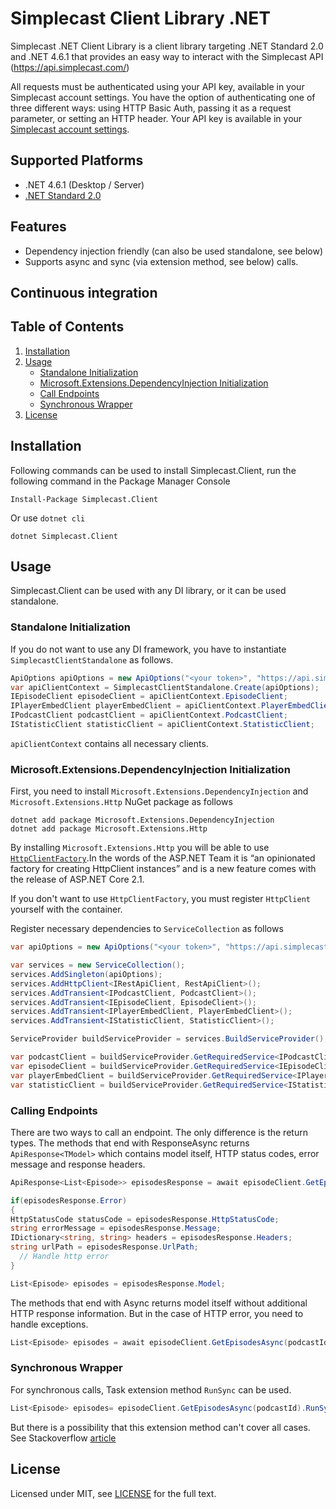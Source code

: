 # Simplecast Client Library .NET

Simplecast .NET Client Library is a client library targeting .NET Standard 2.0 and .NET 4.6.1 that provides an easy way to interact with the Simplecast API (https://api.simplecast.com/)

All requests must be authenticated using your API key, available in your Simplecast account settings. You have the option of authenticating one of three different ways: using HTTP Basic Auth, passing it as a request parameter, or setting an HTTP header. Your API key is available in your [Simplecast account settings](https://api.simplecast.com/user/edit).

## Supported Platforms

* .NET 4.6.1 (Desktop / Server)
* [.NET Standard 2.0](https://docs.microsoft.com/en-us/dotnet/standard/net-standard)

## Features
* Dependency injection friendly (can also be used standalone, see below)
* Supports async and sync (via extension method, see below) calls.

## Continuous integration


## Table of Contents

1. [Installation](#installation)
2. [Usage](#usage)
    - [Standalone Initialization](#standalone-initialization)
    - [Microsoft.Extensions.DependencyInjection Initialization](#microsoftextensionsdependencyinjection-initialization)
    - [Call Endpoints](#call-endpoints)
    - [Synchronous Wrapper](#synchronous-wrapper)
3. [License](#license)

## Installation

Following commands can be used to install Simplecast.Client, run the following command in the Package Manager Console

```
Install-Package Simplecast.Client
```

Or use `dotnet cli`

```
dotnet Simplecast.Client
```
## Usage

Simplecast.Client can be used with any DI library, or it can be used standalone.

### Standalone Initialization

If you do not want to use any DI framework, you have to instantiate `SimplecastClientStandalone` as follows.

```csharp
ApiOptions apiOptions = new ApiOptions("<your token>", "https://api.simplecast.com/v1/");
var apiClientContext = SimplecastClientStandalone.Create(apiOptions);
IEpisodeClient episodeClient = apiClientContext.EpisodeClient;
IPlayerEmbedClient playerEmbedClient = apiClientContext.PlayerEmbedClient;
IPodcastClient podcastClient = apiClientContext.PodcastClient;
IStatisticClient statisticClient = apiClientContext.StatisticClient;
```

`apiClientContext` contains all necessary clients.

### Microsoft.Extensions.DependencyInjection Initialization

First, you need to install `Microsoft.Extensions.DependencyInjection` and `Microsoft.Extensions.Http` NuGet package as follows

```
dotnet add package Microsoft.Extensions.DependencyInjection
dotnet add package Microsoft.Extensions.Http
```

By installing `Microsoft.Extensions.Http` you will be able to use [`HttpClientFactory`](https://www.stevejgordon.co.uk/introduction-to-httpclientfactory-aspnetcore).In the words of the ASP.NET Team it is “an opinionated factory for creating HttpClient instances” and is a new feature comes with the release of ASP.NET Core 2.1. 

If you don't want to use `HttpClientFactory`, you must register `HttpClient` yourself with the container.

Register necessary dependencies to `ServiceCollection` as follows

```csharp
var apiOptions = new ApiOptions("<your token>", "https://api.simplecast.com/v1/");

var services = new ServiceCollection();
services.AddSingleton(apiOptions);
services.AddHttpClient<IRestApiClient, RestApiClient>();
services.AddTransient<IPodcastClient, PodcastClient>();
services.AddTransient<IEpisodeClient, EpisodeClient>();
services.AddTransient<IPlayerEmbedClient, PlayerEmbedClient>();
services.AddTransient<IStatisticClient, StatisticClient>();

ServiceProvider buildServiceProvider = services.BuildServiceProvider();

var podcastClient = buildServiceProvider.GetRequiredService<IPodcastClient>();
var episodeClient = buildServiceProvider.GetRequiredService<IEpisodeClient>();
var playerEmbedClient = buildServiceProvider.GetRequiredService<IPlayerEmbedClient>();
var statisticClient = buildServiceProvider.GetRequiredService<IStatisticClient>();
```

### Calling Endpoints

There are two ways to call an endpoint. The only difference is the return types. The methods that end with ResponseAsync returns `ApiResponse<TModel>` which contains model itself, HTTP status codes, error message and response headers.

```csharp
ApiResponse<List<Episode>> episodesResponse = await episodeClient.GetEpisodesResponseAsync(podcastId);

if(episodesResponse.Error)
{
HttpStatusCode statusCode = episodesResponse.HttpStatusCode;
string errorMessage = episodesResponse.Message;
IDictionary<string, string> headers = episodesResponse.Headers;
string urlPath = episodesResponse.UrlPath;
  // Handle http error
}

List<Episode> episodes = episodesResponse.Model;
```

The methods that end with Async returns model itself without additional HTTP response information. But in the case of HTTP error, you need to handle exceptions.

```csharp
List<Episode> episodes = await episodeClient.GetEpisodesAsync(podcastId);
```

### Synchronous Wrapper

For synchronous calls, Task extension method `RunSync` can be used. 

```csharp
List<Episode> episodes= episodeClient.GetEpisodesAsync(podcastId).RunSync();
```
But there is a possibility that this extension method can't cover all cases. See Stackoverflow [article](https://stackoverflow.com/a/25097498/1577827)

## License
Licensed under MIT, see [LICENSE](LICENSE) for the full text.
